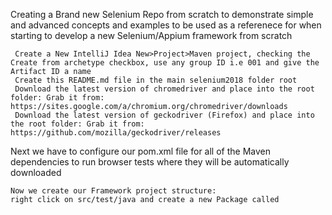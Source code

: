 Creating a Brand new Selenium Repo from scratch to demonstrate simple and advanced concepts and examples to be used as a referenece
for when starting to develop a new Selenium/Appium framework from scratch



     Create a New IntelliJ Idea New>Project>Maven project, checking the Create from archetype checkbox, use any group ID i.e 001 and give the Artifact ID a name
     Create this README.md file in the main selenium2018 folder root
     Download the latest version of chromedriver and place into the root folder: Grab it from: https://sites.google.com/a/chromium.org/chromedriver/downloads
     Download the latest version of geckodriver (Firefox) and place into the root folder: Grab it from: https://github.com/mozilla/geckodriver/releases
 
Next we have to configure our pom.xml file for all of the Maven dependencies to run browser tests where they will be automatically downloaded

    Now we create our Framework project structure:
    right click on src/test/java and create a new Package called 
